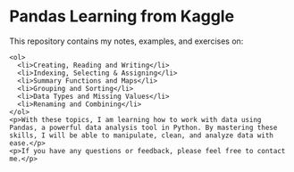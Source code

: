 <!DOCTYPE html>
<html>
 <head>
    <title>Pandas Learning from Kaggle</title>
 </head>
  <body>
    <h1>Pandas Learning from Kaggle</h1>
    <p>This repository contains my notes, examples, and exercises on:</p>

    <ol>
      <li>Creating, Reading and Writing</li>
      <li>Indexing, Selecting & Assigning</li>
      <li>Summary Functions and Maps</li>
      <li>Grouping and Sorting</li>
      <li>Data Types and Missing Values</li>
      <li>Renaming and Combining</li>
    </ol>
    <p>With these topics, I am learning how to work with data using Pandas, a powerful data analysis tool in Python. By mastering these skills, I will be able to manipulate, clean, and analyze data with ease.</p>
    <p>If you have any questions or feedback, please feel free to contact me.</p>
  </body>
</html>
